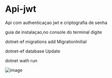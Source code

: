 # Api-jwt
Api com authenticaçao jwt e criptografia de senha

guia de instalaçao,no console do terminal digite

dotnet-ef migrations add MigrationInitial

dotnet-ef database Update

dotnet wath run

![image](https://github.com/EdsonDevLima/Api-jwt/assets/145128715/d60ce0d6-c47d-4e90-8537-e6bb918bf386)
